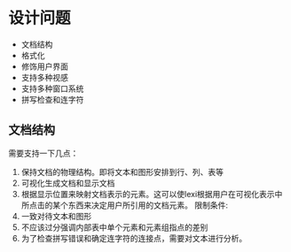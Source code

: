 #   设计问题
*   文档结构
*   格式化
*   修饰用户界面
*   支持多种视感
*   支持多种窗口系统
*   拼写检查和连字符
   
##  文档结构
需要支持一下几点：
1.  保持文档的物理结构。即将文本和图形安排到行、列、表等
2.  可视化生成文档和显示文档
3.  根据显示位置来映射文档表示的元素。这可以使lexi根据用户在可视化表示中所点击的某个东西来决定用户所引用的文档元素。
限制条件:
1.  一致对待文本和图形
2.  不应该过分强调内部表中单个元素和元素组指点的差别
3.  为了检查拼写错误和确定连字符的连接点，需要对文本进行分析。